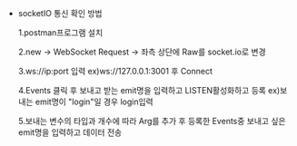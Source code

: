 - socketIO 통신 확인 방법

  1.postman프로그램 설치

  2.new -> WebSocket Request -> 좌측 상단에 Raw를 socket.io로 변경

  3.ws://ip:port 입력 ex)ws://127.0.0.1:3001 후 Connect

  4.Events 클릭 후 보내고 받는 emit명을 입력하고 LISTEN활성화하고 등록
  ex)보내는 emit명이 "login"일 경우 login입력

  5.보내는 변수의 타입과 개수에 따라 Arg를 추가 후 등록한 Events중 보내고 싶은 emit명을 입력하고 데이터 전송
